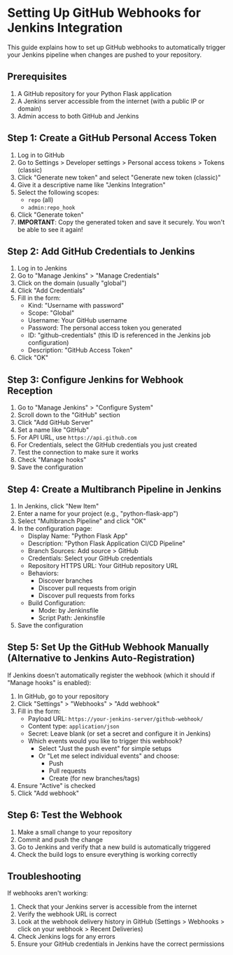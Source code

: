 # Setting Up GitHub Webhooks for Jenkins Integration

This guide explains how to set up GitHub webhooks to automatically trigger your Jenkins pipeline when changes are pushed to your repository.

## Prerequisites

1. A GitHub repository for your Python Flask application
2. A Jenkins server accessible from the internet (with a public IP or domain)
3. Admin access to both GitHub and Jenkins

## Step 1: Create a GitHub Personal Access Token

1. Log in to GitHub
2. Go to Settings > Developer settings > Personal access tokens > Tokens (classic)
3. Click "Generate new token" and select "Generate new token (classic)"
4. Give it a descriptive name like "Jenkins Integration"
5. Select the following scopes:
   - `repo` (all)
   - `admin:repo_hook`
6. Click "Generate token"
7. **IMPORTANT**: Copy the generated token and save it securely. You won't be able to see it again!

## Step 2: Add GitHub Credentials to Jenkins

1. Log in to Jenkins
2. Go to "Manage Jenkins" > "Manage Credentials"
3. Click on the domain (usually "global")
4. Click "Add Credentials"
5. Fill in the form:
   - Kind: "Username with password"
   - Scope: "Global"
   - Username: Your GitHub username
   - Password: The personal access token you generated
   - ID: "github-credentials" (this ID is referenced in the Jenkins job configuration)
   - Description: "GitHub Access Token"
6. Click "OK"

## Step 3: Configure Jenkins for Webhook Reception

1. Go to "Manage Jenkins" > "Configure System"
2. Scroll down to the "GitHub" section
3. Click "Add GitHub Server"
4. Set a name like "GitHub"
5. For API URL, use `https://api.github.com`
6. For Credentials, select the GitHub credentials you just created
7. Test the connection to make sure it works
8. Check "Manage hooks"
9. Save the configuration

## Step 4: Create a Multibranch Pipeline in Jenkins

1. In Jenkins, click "New Item"
2. Enter a name for your project (e.g., "python-flask-app")
3. Select "Multibranch Pipeline" and click "OK"
4. In the configuration page:
   - Display Name: "Python Flask App"
   - Description: "Python Flask Application CI/CD Pipeline"
   - Branch Sources: Add source > GitHub
   - Credentials: Select your GitHub credentials
   - Repository HTTPS URL: Your GitHub repository URL
   - Behaviors: 
     - Discover branches
     - Discover pull requests from origin
     - Discover pull requests from forks
   - Build Configuration:
     - Mode: by Jenkinsfile
     - Script Path: Jenkinsfile
5. Save the configuration

## Step 5: Set Up the GitHub Webhook Manually (Alternative to Jenkins Auto-Registration)

If Jenkins doesn't automatically register the webhook (which it should if "Manage hooks" is enabled):

1. In GitHub, go to your repository
2. Click "Settings" > "Webhooks" > "Add webhook"
3. Fill in the form:
   - Payload URL: `https://your-jenkins-server/github-webhook/`
   - Content type: `application/json`
   - Secret: Leave blank (or set a secret and configure it in Jenkins)
   - Which events would you like to trigger this webhook?
     - Select "Just the push event" for simple setups
     - Or "Let me select individual events" and choose:
       - Push
       - Pull requests
       - Create (for new branches/tags)
4. Ensure "Active" is checked
5. Click "Add webhook"

## Step 6: Test the Webhook

1. Make a small change to your repository
2. Commit and push the change
3. Go to Jenkins and verify that a new build is automatically triggered
4. Check the build logs to ensure everything is working correctly

## Troubleshooting

If webhooks aren't working:

1. Check that your Jenkins server is accessible from the internet
2. Verify the webhook URL is correct
3. Look at the webhook delivery history in GitHub (Settings > Webhooks > click on your webhook > Recent Deliveries)
4. Check Jenkins logs for any errors
5. Ensure your GitHub credentials in Jenkins have the correct permissions
